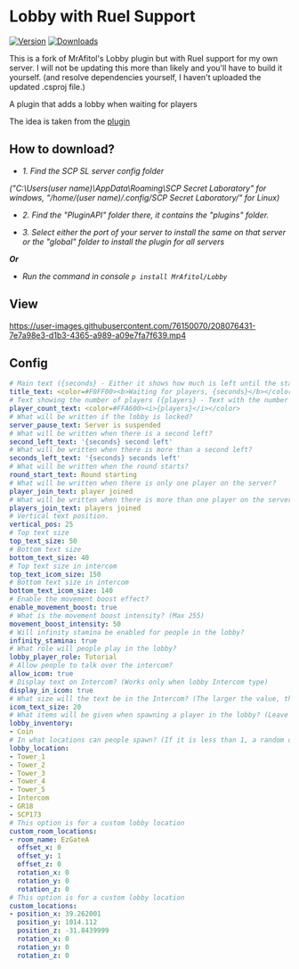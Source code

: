 # Lobby with RueI Support
[![Version](https://img.shields.io/github/v/release/MrAfitol/Lobby?sort=semver&style=flat-square&color=blue&label=Version)](https://github.com/MrAfitol/Lobby/releases)
[![Downloads](https://img.shields.io/github/downloads/MrAfitol/Lobby/total?style=flat-square&color=yellow&label=Downloads)](https://github.com/MrAfitol/Lobby/releases)

This is a fork of MrAfitol's Lobby plugin but with RueI support for my own server. I will not be updating this more than likely and you'll have to build it yourself. (and resolve dependencies yourself, I haven't uploaded the updated .csproj file.)


A plugin that adds a lobby when waiting for players

The idea is taken from the [plugin](https://github.com/Michal78900/WaitAndChillReborn)
## How to download?
   - *1. Find the SCP SL server config folder*
   
   *("C:\Users\(user name)\AppData\Roaming\SCP Secret Laboratory\" for windows, "/home/(user name)/.config/SCP Secret Laboratory/" for Linux)*
  
   - *2. Find the "PluginAPI" folder there, it contains the "plugins" folder.*
  
   - *3. Select either the port of your server to install the same on that server or the "global" folder to install the plugin for all servers*
  
  ***Or***
  
   - *Run the command in console `p install MrAfitol/Lobby`*
  
## View
https://user-images.githubusercontent.com/76150070/208076431-7e7a98e3-d1b3-4365-a989-a09e7fa7f639.mp4


## Config
```yml
# Main text ({seconds} - Either it shows how much is left until the start, or the server status is "Server is suspended", "Round starting", <rainbow> - Change the next text a rainbow color, </rainbow> - Close a rainbow color tag)
title_text: <color=#F0FF00><b>Waiting for players, {seconds}</b></color>
# Text showing the number of players ({players} - Text with the number of players, <rainbow> - Change the next text a rainbow color, </rainbow> - Close a rainbow color tag)
player_count_text: <color=#FFA600><i>{players}</i></color>
# What will be written if the lobby is locked?
server_pause_text: Server is suspended
# What will be written when there is a second left?
second_left_text: '{seconds} second left'
# What will be written when there is more than a second left?
seconds_left_text: '{seconds} seconds left'
# What will be written when the round starts?
round_start_text: Round starting
# What will be written when there is only one player on the server?
player_join_text: player joined
# What will be written when there is more than one player on the server?
players_join_text: players joined
# Vertical text position.
vertical_pos: 25
# Top text size
top_text_size: 50
# Bottom text size
bottom_text_size: 40
# Top text size in intercom
top_text_icom_size: 150
# Bottom text size in intercom
bottom_text_icom_size: 140
# Enable the movement boost effect?
enable_movement_boost: true
# What is the movement boost intensity? (Max 255)
movement_boost_intensity: 50
# Will infinity stamina be enabled for people in the lobby?
infinity_stamina: true
# What role will people play in the lobby?
lobby_player_role: Tutorial
# Allow people to talk over the intercom?
allow_icom: true
# Display text on Intercom? (Works only when lobby Intercom type)
display_in_icom: true
# What size will the text be in the Intercom? (The larger the value, the smaller it will be)
icom_text_size: 20
# What items will be given when spawning a player in the lobby? (Leave blank to keep inventory empty)
lobby_inventory:
- Coin
# In what locations can people spawn? (If it is less than 1, a random one will be selected)
lobby_location:
- Tower_1
- Tower_2
- Tower_3
- Tower_4
- Tower_5
- Intercom
- GR18
- SCP173
# This option is for a custom lobby location
custom_room_locations:
- room_name: EzGateA
  offset_x: 0
  offset_y: 1
  offset_z: 0
  rotation_x: 0
  rotation_y: 0
  rotation_z: 0
# This option is for a custom lobby location
custom_locations:
- position_x: 39.262001
  position_y: 1014.112
  position_z: -31.8439999
  rotation_x: 0
  rotation_y: 0
  rotation_z: 0
```
